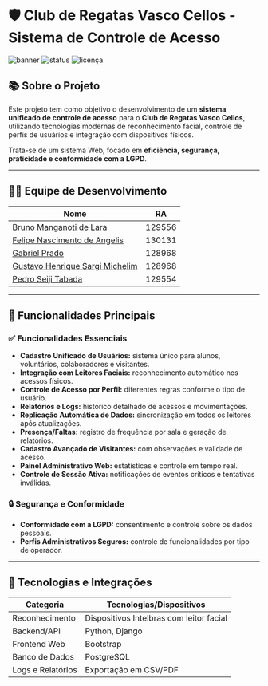 # 🛡️ Club de Regatas Vasco Cellos - Sistema de Controle de Acesso

![banner](https://img.shields.io/badge/Sistema-Seguro%20e%20Centralizado-blue.svg)
![status](https://img.shields.io/badge/Status-Em%20Desenvolvimento-yellow.svg)
![licença](https://img.shields.io/badge/Licença-MIT-green.svg)

## 📚 Sobre o Projeto

Este projeto tem como objetivo o desenvolvimento de um **sistema unificado de controle de acesso** para o **Club de Regatas Vasco Cellos**, utilizando tecnologias modernas de reconhecimento facial, controle de perfis de usuários e integração com dispositivos físicos.

Trata-se de um sistema Web, focado em **eficiência, segurança, praticidade e conformidade com a LGPD**.

---

## 👨‍💻 Equipe de Desenvolvimento

| Nome                             | RA       |
|----------------------------------|----------|
| [Bruno Manganoti de Lara](mailto:ra129556@uem.br) | 129556 |
| [Felipe Nascimento de Angelis](mailto:ra130131@uem.br)     | 130131   |
| [Gabriel Prado](mailto:ra128272@uem.br) | 128968   |
| [Gustavo Henrique Sargi Michelim](mailto:ra128968@uem.br)  | 128968   |
| [Pedro Seiji Tabada](mailto:ra129554@uem.br)     | 129554   |

---

## 🚀 Funcionalidades Principais

### ✅ Funcionalidades Essenciais

- **Cadastro Unificado de Usuários:** sistema único para alunos, voluntários, colaboradores e visitantes.
- **Integração com Leitores Faciais:** reconhecimento automático nos acessos físicos.
- **Controle de Acesso por Perfil:** diferentes regras conforme o tipo de usuário.
- **Relatórios e Logs:** histórico detalhado de acessos e movimentações.
- **Replicação Automática de Dados:** sincronização em todos os leitores após atualizações.
- **Presença/Faltas:** registro de frequência por sala e geração de relatórios.
- **Cadastro Avançado de Visitantes:** com observações e validade de acesso.
- **Painel Administrativo Web:** estatísticas e controle em tempo real.
- **Controle de Sessão Ativa:** notificações de eventos críticos e tentativas inválidas.

### 🔒 Segurança e Conformidade

- **Conformidade com a LGPD:** consentimento e controle sobre os dados pessoais.
- **Perfis Administrativos Seguros:** controle de funcionalidades por tipo de operador.

---

## 📐 Tecnologias e Integrações

| Categoria          | Tecnologias/Dispositivos                     |
|-------------------|---------------------------------------------|
| Reconhecimento    | Dispositivos Intelbras com leitor facial    |
| Backend/API       | Python, Django                              |
| Frontend Web      | Bootstrap                                   |
| Banco de Dados    | PostgreSQL                                  |
| Logs e Relatórios | Exportação em CSV/PDF                       |
